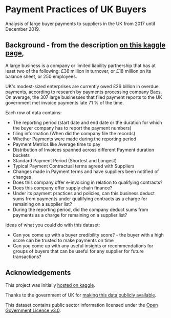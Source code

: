 # Payment Practices of UK Buyers

Analysis of large buyer payments to suppliers in the UK from 2017 until December 2019.

## Background - from the description [on this kaggle page](https://www.kaggle.com/saikiran0684/payment-practices-of-uk-buyers), 

A large business is a company or limited liability partnership that has at least two of the following: £36 million in turnover, or £18 million on its balance sheet, or 250 employees.

UK's modest-sized enterprises are currently owed £26 billion in overdue payments, according to research by payments processing company Bacs. On average, the 307 large businesses that filed payment reports to the UK government met invoice payments late 71 % of the time. 

Each row of data contains:
- The reporting period (start date and end date or the duration for which the buyer company has to report the payment numbers)
- filing information (When did the company file the records)
- Whether Payments were made during the reporting period
- Payment Metrics like Average time to pay
- Distribution of Invoices spanned across different Payment duration buckets
- Standard Payment Period (Shortest and Longest)
- Typical Payment Contractual terms agreed with Suppliers
- Changes made in Payment terms and have suppliers been notified of changes
- Does this company offer e-invoicing in relation to qualifying contracts?
- Does this company offer supply chain finance?
- Under its payment practices and policies, can this business deduct sums from payments under qualifying contracts as a charge for remaining on a supplier list?
- During the reporting period, did the company deduct sums from payments as a charge for remaining on a supplier list?

Ideas of what you could do with this dataset:
- Can you come up with a buyer credibility score? - the buyer with a high score can be trusted to make payments on time
- Can you come up with any useful insights or recommendations for groups of buyers that can be useful for any supplier for future transactions?

## Acknowledgements

This project was initially [hosted on kaggle](https://www.kaggle.com/saikiran0684/payment-practices-of-uk-buyers).

Thanks to the government of UK for [making this data publicly available](https://check-payment-practices.service.gov.uk/export).

This dataset contains public sector information licensed under the [Open Government Licence v3.0](https://www.nationalarchives.gov.uk/doc/open-government-licence/version/3/).

